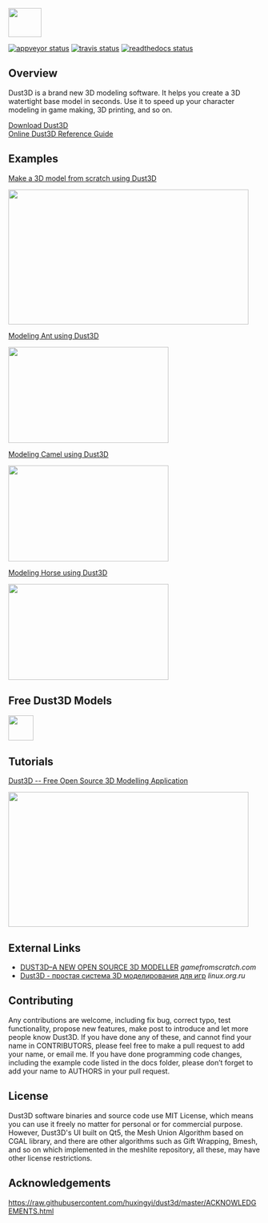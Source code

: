 <a href="http://docs.dust3d.org/en/latest/install.html" target="_blank"><image src="https://raw.githubusercontent.com/huxingyi/dust3d/master/dust3d-logo.png" width="66" height="58"></a>

[![appveyor status](https://ci.appveyor.com/api/projects/status/github/huxingyi/dust3d?branch=master&svg=true)](https://ci.appveyor.com/project/huxingyi/dust3d) [![travis status](https://travis-ci.org/huxingyi/dust3d.svg?branch=master)](https://travis-ci.org/huxingyi/dust3d) [![readthedocs status](https://readthedocs.org/projects/dust3d/badge/?version=latest)](http://docs.dust3d.org/en/latest/?badge=latest)

Overview
----------
Dust3D is a brand new 3D modeling software. It helps you create a 3D watertight base model in seconds. Use it to speed up your character modeling in game making, 3D printing, and so on.

[Download Dust3D](http://docs.dust3d.org/en/latest/install.html)  
[Online Dust3D Reference Guide](http://docs.dust3d.org)

Examples
----------------------
[Make a 3D model from scratch using Dust3D](https://youtu.be/wQerDObDjOs)

<a href="https://youtu.be/wQerDObDjOs" target="_blank"><image src="https://raw.githubusercontent.com/huxingyi/dust3d/master/docs/examples/modeling-mosquito/make-a-3d-model-from-scratch-using-dust3d-video-thumbnail.png" width="480" height="270"></a>

[Modeling Ant using Dust3D](http://docs.dust3d.org/en/latest/examples/modeling-ant/index.html)  

<a href="http://docs.dust3d.org/en/latest/examples/modeling-ant/index.html">
<image src="https://raw.githubusercontent.com/huxingyi/dust3d/master/docs/examples/modeling-ant/modeling-ant-dust3d-screenshot.png" width="320" height="192"></a>

[Modeling Camel using Dust3D](http://docs.dust3d.org/en/latest/examples/modeling-camel/index.html)  

<a href="http://docs.dust3d.org/en/latest/examples/modeling-camel/index.html">
<image src="https://raw.githubusercontent.com/huxingyi/dust3d/master/docs/examples/modeling-camel/modeling-camel-dust3d-screenshot.png" width="320" height="192"></a>

[Modeling Horse using Dust3D](http://docs.dust3d.org/en/latest/examples/modeling-horse/index.html)  

<a href="http://docs.dust3d.org/en/latest/examples/modeling-horse/index.html">
<image src="https://raw.githubusercontent.com/huxingyi/dust3d/master/docs/examples/modeling-horse/modeling-horse-dust3d-screenshot.png" width="320" height="192"></a>

Free Dust3D Models
---------------------
<a href="https://github.com/huxingyi/free-dust3d-models"><image src="https://raw.githubusercontent.com/huxingyi/free-dust3d-models/master/free-dust3d-models.png" height="50"></a>

Tutorials
-------------
[Dust3D -- Free Open Source 3D Modelling Application](https://www.youtube.com/watch?v=YBnEQk_5D70)

<a href="https://www.youtube.com/watch?v=YBnEQk_5D70" target="_blank"><image src="https://raw.githubusercontent.com/huxingyi/dust3d/master/docs/images/dust3d-free-open-source-3d-modelling-application-video-thumbnail.png" width="480" height="270"></a>

External Links
-------------
- [DUST3D–A NEW OPEN SOURCE 3D MODELLER](http://www.gamefromscratch.com/post/2018/04/20/Dust3D-A-New-Open-Source-3D-Modeller.aspx) *gamefromscratch.com*  
- [Dust3D - простая система 3D моделирования для игр](https://www.linux.org.ru/news/opensource/14198146)  *linux.org.ru*  

Contributing
---------------
Any contributions are welcome, including fix bug, correct typo, test functionality, propose new features, make post to introduce and let more people know Dust3D. If you have done any of these, and cannot find your name in CONTRIBUTORS, please feel free to make a pull request to add your name, or email me.
If you have done programming code changes, including the example code listed in the docs folder, please don’t forget to add your name to AUTHORS in your pull request.

License
-----------
Dust3D software binaries and source code use MIT License, which means you can use it freely no matter for personal or for commercial purpose. However, Dust3D's UI built on Qt5, the Mesh Union Algorithm based on CGAL library, and there are other algorithms such as Gift Wrapping, Bmesh, and so on which implemented in the meshlite repository, all these, may have other license restrictions.

Acknowledgements
-------------------
https://raw.githubusercontent.com/huxingyi/dust3d/master/ACKNOWLEDGEMENTS.html
